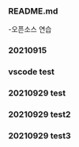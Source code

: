 ### README.md

-오픈소스 연습

### 20210915
### vscode test
### 20210929 test
### 20210929 test2

### 20210929 test3

